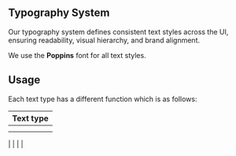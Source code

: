 ## Typography System

Our typography system defines consistent text styles across the UI, ensuring readability, visual hierarchy, and brand alignment.

We use the **Poppins** font for all text styles.

## Usage

Each text type has a different function which is as follows:

|Text type
|----------------|
|                |
|                |
|
|
|
|
